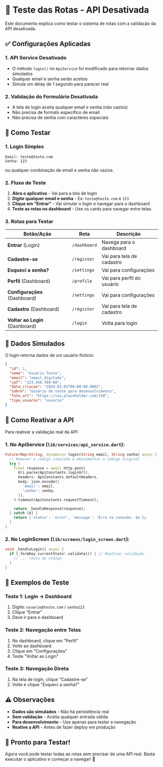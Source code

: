 # 🧪 Teste das Rotas - API Desativada

Este documento explica como testar o sistema de rotas com a validação da API desativada.

## ✅ Configurações Aplicadas

### 1. **API Service Desativado**
- O método `login()` no `ApiService` foi modificado para retornar dados simulados
- Qualquer email e senha serão aceitos
- Simula um delay de 1 segundo para parecer real

### 2. **Validação do Formulário Desativada**
- A tela de login aceita qualquer email e senha (não vazios)
- Não precisa de formato específico de email
- Não precisa de senha com caracteres especiais

## 🚀 Como Testar

### 1. **Login Simples**
```
Email: teste@teste.com
Senha: 123
```
ou qualquer combinação de email e senha não vazios.

### 2. **Fluxo de Teste**

1. **Abra o aplicativo** - Vai para a tela de login
2. **Digite qualquer email e senha** - Ex: `teste@teste.com` e `123`
3. **Clique em "Entrar"** - Vai simular o login e navegar para o dashboard
4. **Teste as rotas no dashboard** - Use os cards para navegar entre telas

### 3. **Rotas para Testar**

| Botão/Ação | Rota | Descrição |
|-------------|------|-----------|
| **Entrar** (Login) | `/dashboard` | Navega para o dashboard |
| **Cadastre-se** | `/register` | Vai para tela de cadastro |
| **Esqueci a senha?** | `/settings` | Vai para configurações |
| **Perfil** (Dashboard) | `/profile` | Vai para perfil do usuário |
| **Configurações** (Dashboard) | `/settings` | Vai para configurações |
| **Cadastro** (Dashboard) | `/register` | Vai para tela de cadastro |
| **Voltar ao Login** (Dashboard) | `/login` | Volta para login |

## 📱 Dados Simulados

O login retorna dados de um usuário fictício:
```json
{
  "id": 1,
  "nome": "Usuário Teste",
  "email": "email_digitado",
  "cpf": "123.456.789-00",
  "data_criacao": "2024-01-01T00:00:00.000Z",
  "sobre": "Usuário de teste para desenvolvimento",
  "foto_url": "https://via.placeholder.com/150",
  "tipo_usuario": "usuario"
}
```

## 🔄 Como Reativar a API

Para reativar a validação real da API:

### 1. **No ApiService** (`lib/services/api_service.dart`):
```dart
Future<Map<String, dynamic>> login(String email, String senha) async {
  // Remover o código simulado e descomentar o código original
  try {
    final response = await http.post(
      Uri.parse(ApiConstants.loginUrl),
      headers: ApiConstants.defaultHeaders,
      body: json.encode({
        'email': email,
        'senha': senha,
      }),
    ).timeout(ApiConstants.requestTimeout);

    return _handleResponse(response);
  } catch (e) {
    return {'status': 'error', 'message': 'Erro na conexão: $e'};
  }
}
```

### 2. **No LoginScreen** (`lib/screens/login_screen.dart`):
```dart
void _handleLogin() async {
  if (_formKey.currentState!.validate()) { // Reativar validação
    // ... resto do código
  }
}
```

## 🎯 Exemplos de Teste

### Teste 1: Login → Dashboard
1. Digite: `usuario@teste.com` / `senha123`
2. Clique "Entrar"
3. Deve ir para o dashboard

### Teste 2: Navegação entre Telas
1. No dashboard, clique em "Perfil"
2. Volte ao dashboard
3. Clique em "Configurações"
4. Teste "Voltar ao Login"

### Teste 3: Navegação Direta
1. Na tela de login, clique "Cadastre-se"
2. Volte e clique "Esqueci a senha?"

## ⚠️ Observações

- **Dados são simulados** - Não há persistência real
- **Sem validação** - Aceita qualquer entrada válida
- **Para desenvolvimento** - Use apenas para testar a navegação
- **Reative a API** - Antes de fazer deploy em produção

## 🎉 Pronto para Testar!

Agora você pode testar todas as rotas sem precisar de uma API real. Basta executar o aplicativo e começar a navegar! 🚀 